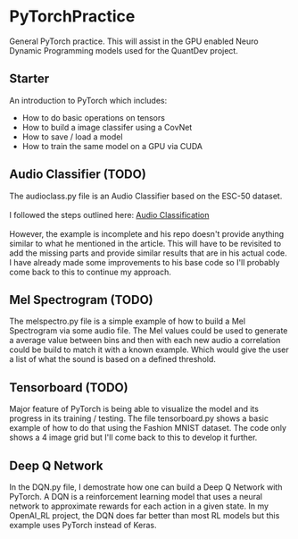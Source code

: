 # PyTorchPractice
General PyTorch practice. This will assist in the GPU enabled Neuro Dynamic Programming models used for the QuantDev project.

## Starter
An introduction to PyTorch which includes:
<ul>
  <li>How to do basic operations on tensors</li>
  <li>How to build a image classifer using a CovNet</li>
  <li>How to save / load a model</li>
  <li>How to train the same model on a GPU via CUDA</li>
</ul>

## Audio Classifier (TODO)
The audioclass.py file is an Audio Classifier based on the ESC-50 dataset. </br></br>
I followed the steps outlined here: [Audio Classification](https://medium.com/@hasithsura/audio-classification-d37a82d6715)</br></br>
However, the example is incomplete and his repo doesn't provide anything similar to what he mentioned in the article. This will have to be revisited to add the missing parts and provide similar results that are in his actual code. I have already made some improvements to his base code so I'll probably come back to this to continue my approach.

## Mel Spectrogram (TODO)
The melspectro.py file is a simple example of how to build a Mel Spectrogram via some audio file. The Mel values could be used to generate a average value between bins and then with each new audio a correlation could be build to match it with a known example. Which would give the user a list of what the sound is based on a defined threshold.

## Tensorboard (TODO)
Major feature of PyTorch is being able to visualize the model and its progress in its training / testing. The file tensorboard.py shows a basic example of how to do that using the Fashion MNIST dataset. The code only shows a 4 image grid but I'll come back to this to develop it further.

## Deep Q Network
In the DQN.py file, I demostrate how one can build a Deep Q Network with PyTorch. A DQN is a reinforcement learning model that uses a neural network to approximate rewards for each action in a given state. In my OpenAI_RL project, the DQN does far better than most RL models but this example uses PyTorch instead of Keras.
